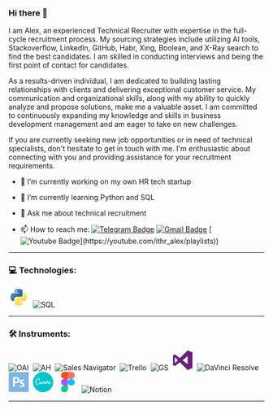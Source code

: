 ### Hi there 👋

I am Alex, an experienced Technical Recruiter with expertise in the full-cycle recruitment process. My sourcing strategies include utilizing AI tools, Stackoverflow, LinkedIn, GitHub, Habr, Xing, Boolean, and X-Ray search to find the best candidates. I am skilled in conducting interviews and being the first point of contact for candidates.

As a results-driven individual, I am dedicated to building lasting relationships with clients and delivering exceptional customer service. My communication and organizational skills, along with my ability to quickly analyze and propose solutions, make me a valuable asset. I am committed to continuously expanding my knowledge and skills in business development management and am eager to take on new challenges.

If you are currently seeking new job opportunities or in need of technical specialists, don't hesitate to get in touch with me. I'm enthusiastic about connecting with you and providing assistance for your recruitment requirements.

- 🔭 I’m currently working on my own HR tech startup
- 🌱 I’m currently learning Python and SQL

- 💬 Ask me about technical recruitment 
- 📫 How to reach me: [![Telegram Badge](https://img.shields.io/badge/-alexsh-blue?style=flat&logo=Telegram&logoColor=white)](https://t.me/ithr_alex) [![Gmail Badge](https://img.shields.io/badge/-Gmail-red?style=flat&logo=Gmail&logoColor=white)](mailto:alex.sheshnev@gmail.com) [![Youtube Badge]([https://img.shields.io/badge/-Gmail-red?style=flat&logo=Gmail&logoColor=white](https://img.shields.io/badge/YouTube-FF0000?style=for-the-badge&logo=youtube&logoColor=white))](https://youtube.com/ithr_alex/playlists))

---

### 💻 Technologies:

<div>
  <img src="https://github.com/devicons/devicon/blob/master/icons/python/python-original.svg" title="Python" alt="Python" width="40" height="40"/>&nbsp
  <img src="https://symbols.getvecta.com/stencil_28/61_sql-database-generic.90b41636a8.svg" title="SQL" alt="SQL" width="40" height="40"/>&nbsp
</div>

---

### 🛠 Instruments:

<div>
  <img src="https://upload.wikimedia.org/wikipedia/commons/0/04/ChatGPT_logo.svg" title="OAI" alt="OAI" width="40" height="40"/>&nbsp;
  <img src="https://amazinghiring.com/wp-content/themes/ah/img/logo-new.svg" title="AH" alt="AH" height="40"/>&nbsp;
  <img src="https://uploads-ssl.webflow.com/5dc6051d242707b368c29acb/636c1dec76bf770462051ecb_LinkedIn-Sales-Navigator-Logo-Icon.svg" title="Sales Navigator" alt="Sales Navigator" width="40" height="40"/>&nbsp;
  <img src="https://uploads-ssl.webflow.com/5dc6051d242707b368c29acb/5f15177d3615d73e9fd334b8_Trello-Logo.svg" title="Trell" alt="Trello" width="40" height="40"/>&nbsp;
  <img src="https://uploads-ssl.webflow.com/5dc6051d242707b368c29acb/5f1408fae6e3520240b263ab_GoogleSheets-Logo.svg" title="GS" alt="GS" width="40" height="40"/>&nbsp;
  <img src="https://github.com/devicons/devicon/blob/master/icons/visualstudio/visualstudio-plain.svg" title="VS" alt="VS" width="40" height="40"/>&nbsp;
  <img src="https://upload.wikimedia.org/wikipedia/commons/9/90/DaVinci_Resolve_17_logo.svg" title="DaVinci Resolve" alt="DaVinci Resolve" width="40" height="40"/>&nbsp;
  <img src="https://github.com/devicons/devicon/blob/master/icons/photoshop/photoshop-plain.svg" title="photoshop" alt="photoshop" width="40" height="40"/>&nbsp;
  <img src="https://github.com/devicons/devicon/blob/master/icons/canva/canva-original.svg" title="canva" alt="canva" width="40" height="40"/>&nbsp;
  <img src="https://github.com/devicons/devicon/blob/master/icons/figma/figma-original.svg" title="figma" alt="figma" width="40" height="40"/>&nbsp;
  <img src="https://upload.wikimedia.org/wikipedia/commons/e/e9/Notion-logo.svg" title="Notion" alt="Notion" width="40" height="40"/>&nbsp;
</div>

---

